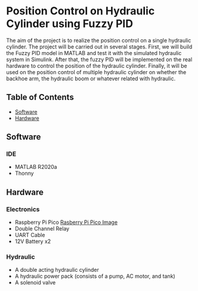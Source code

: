 # Position Control on Hydraulic Cylinder using Fuzzy PID

The aim of the project is to realize the position control on a single hydraulic cylinder. The project will be carried out in several stages. First, we will build the Fuzzy PID model in MATLAB and test it with the simulated hydraulic system in Simulink. After that, the fuzzy PID will be implemented on the real hardware to control the position of the hydraulic cylinder. Finally, it will be used on the position control of multiple hydraulic cylinder on whether the backhoe arm, the hydraulic boom or whatever related with hydraulic.

## Table of Contents

- [Software](#software)
- [Hardware](#hardware)

## Software

### IDE
- MATLAB R2020a
- Thonny

## Hardware

### Electronics
- Raspberry Pi Pico
[Rasberry Pi Pico Image](https://static.cytron.io/image/cache/catalog/products/V-RPI-PICO/V-RPI-PICO_d-800x800.jpg)
- Double Channel Relay
- UART Cable
- 12V Battery x2

### Hydraulic
- A double acting hydraulic cylinder
- A hydraulic power pack (consists of a pump, AC motor, and tank)
- A solenoid valve